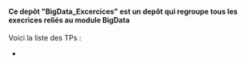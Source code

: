 <h4>Ce depôt "BigData_Excercices" est un depôt qui regroupe tous les execrices reliés au module BigData </h4>
<p>Voici la liste des TPs : </p>
<ul>
	<li>
		<a href="./TP_Manipulation_HDFS" />
	</li>
</ul>
